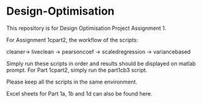 # Design-Optimisation

This repository is for Design Optimisation Project Assignment 1.

For Assignment 1cpart2, the workflow of the scripts:

cleaner-> liveclean -> pearsoncoef -> scaledregression -> variancebased

Simply run these scripts in order and results should be displayed on matlab prompt.
For Part 1cpart2, simply run the part1cb3 script.

Please keep all the scripts in the same environment.


Excel sheets for Part 1a, 1b and 1d can also be found here.
